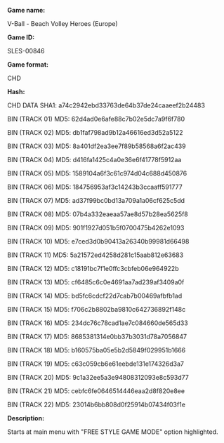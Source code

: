 **Game name:**

V-Ball - Beach Volley Heroes (Europe)

**Game ID:**

SLES-00846

**Game format:**

CHD

**Hash:**

CHD DATA SHA1: a74c2942ebd33763de64b37de24caaeef2b24483

BIN (TRACK 01) MD5: 62d4ad0e6afe88c7b02e5dc7a9f6f780

BIN (TRACK 02) MD5: db1faf798ad9b12a46616ed3d52a5122

BIN (TRACK 03) MD5: 8a401df2ea3ee7f89b58568a6f2ac439

BIN (TRACK 04) MD5: d416fa1425c4a0e36e6f41778f5912aa

BIN (TRACK 05) MD5: 1589104a6f3c61c974d04c688d450876

BIN (TRACK 06) MD5: 184756953af3c14243b3ccaaff591777

BIN (TRACK 07) MD5: ad37f99bc0bd13a709a1a06cf625c5dd

BIN (TRACK 08) MD5: 07b4a332eaeaa57ae8d57b28ea5625f8

BIN (TRACK 09) MD5: 901f1927d051b5f0700475b4262e1093

BIN (TRACK 10) MD5: e7ced3d0b90413a26340b99981d66498

BIN (TRACK 11) MD5: 5a21572ed4258d281c15aab812e63683

BIN (TRACK 12) MD5: c18191bc7f1e0ffc3cbfeb06e964922b

BIN (TRACK 13) MD5: cf6485c6c0e4691aa7ad239af3409a0f

BIN (TRACK 14) MD5: bd5fc6cdcf22d7cab7b00469afbfb1ad

BIN (TRACK 15) MD5: f706c2b8802ba9810c642736892f148c

BIN (TRACK 16) MD5: 234dc76c78cad1ae7c084660de565d33

BIN (TRACK 17) MD5: 8685381314e0bb37b3031d78a7056847

BIN (TRACK 18) MD5: b160575ba05e5b2d5849f029951b1666

BIN (TRACK 19) MD5: c63c059cb6e61eebde131e174326d3a7

BIN (TRACK 20) MD5: 9c1a32ee5a3e94808312093e8c593d77

BIN (TRACK 21) MD5: cebfc6fe0646514446eaa2d8f820e8ee

BIN (TRACK 22) MD5: 23014b6bb808d0f25914b07434f03f1e

**Description:**

Starts at main menu with "FREE STYLE GAME MODE" option highlighted.